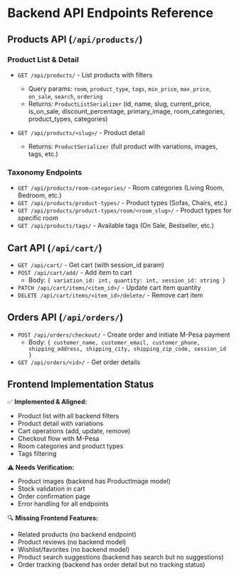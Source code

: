 # Backend API Endpoints Reference

## Products API (`/api/products/`)

### Product List & Detail
- `GET /api/products/` - List products with filters
  - Query params: `room`, `product_type`, `tags`, `min_price`, `max_price`, `on_sale`, `search`, `ordering`
  - Returns: `ProductListSerializer` (id, name, slug, current_price, is_on_sale, discount_percentage, primary_image, room_categories, product_types, categories)

- `GET /api/products/<slug>/` - Product detail
  - Returns: `ProductSerializer` (full product with variations, images, tags, etc.)

### Taxonomy Endpoints
- `GET /api/products/room-categories/` - Room categories (Living Room, Bedroom, etc.)
- `GET /api/products/product-types/` - Product types (Sofas, Chairs, etc.)
- `GET /api/products/product-types/room/<room_slug>/` - Product types for specific room
- `GET /api/products/tags/` - Available tags (On Sale, Bestseller, etc.)

## Cart API (`/api/cart/`)

- `GET /api/cart/` - Get cart (with session_id param)
- `POST /api/cart/add/` - Add item to cart
  - Body: `{ variation_id: int, quantity: int, session_id: string }`
- `PATCH /api/cart/items/<item_id>/` - Update cart item quantity
- `DELETE /api/cart/items/<item_id>/delete/` - Remove cart item

## Orders API (`/api/orders/`)

- `POST /api/orders/checkout/` - Create order and initiate M-Pesa payment
  - Body: `{ customer_name, customer_email, customer_phone, shipping_address, shipping_city, shipping_zip_code, session_id }`
- `GET /api/orders/<id>/` - Get order details

## Frontend Implementation Status

✅ **Implemented & Aligned:**
- Product list with all backend filters
- Product detail with variations
- Cart operations (add, update, remove)
- Checkout flow with M-Pesa
- Room categories and product types
- Tags filtering

⚠️ **Needs Verification:**
- Product images (backend has ProductImage model)
- Stock validation in cart
- Order confirmation page
- Error handling for all endpoints

🔍 **Missing Frontend Features:**
- Related products (no backend endpoint)
- Product reviews (no backend model)
- Wishlist/favorites (no backend model)
- Product search suggestions (backend has search but no suggestions)
- Order tracking (backend has order detail but no tracking status)
